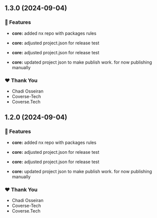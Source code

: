 ## 1.3.0 (2024-09-04)


### 🚀 Features

- **core:** added nx repo with packages rules

- **core:** adjusted project.json for release test

- **core:** adjusted project.json for release test

- **core:** updated project json to make publish work. for now publishing manually


### ❤️  Thank You

- Chadi Osseiran
- Coverse-Tech
- Coverse.Tech

## 1.2.0 (2024-09-04)


### 🚀 Features

- **core:** added nx repo with packages rules

- **core:** adjusted project.json for release test

- **core:** adjusted project.json for release test

- **core:** updated project json to make publish work. for now publishing manually


### ❤️  Thank You

- Chadi Osseiran
- Coverse-Tech
- Coverse.Tech